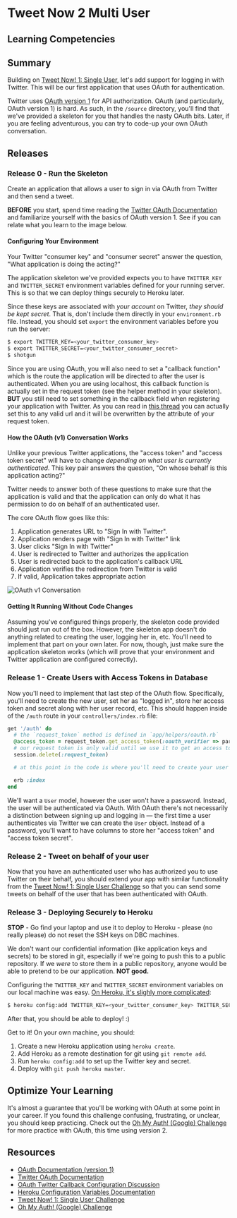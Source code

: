 # Tweet Now 2 Multi User

## Learning Competencies

## Summary

Building on [Tweet Now! 1: Single User][Tweet Now! 1: Single User Challenge], let's add support for logging in with Twitter.  This will be our first application that uses OAuth for authentication.

Twitter uses [OAuth version 1][OAuth v1] for API authorization. OAuth (and particularly, OAuth version 1) is hard. As such, in the `/source` directory, you'll find that we've provided a skeleton for you that handles the nasty OAuth bits. Later, if you are feeling adventurous, you can try to code-up your own OAuth conversation.


## Releases

### Release 0 - Run the Skeleton

Create an application that allows a user to sign in via OAuth from Twitter and then send a tweet.

**BEFORE** you start, spend time reading the [Twitter OAuth Documentation][] and familiarize yourself with the basics of OAuth version 1. See if you can relate what you learn to the image below.

#### Configuring Your Environment

Your Twitter "consumer key" and "consumer secret" answer the question, "What application is doing the acting?"

The application skeleton we've provided expects you to have `TWITTER_KEY` and `TWITTER_SECRET` environment variables defined for your running server. This is so that we can deploy things securely to Heroku later.

Since these keys are associated with *your account* on Twitter, *they should be kept secret*. That is, don't include them directly in your `environment.rb` file. Instead, you should set `export` the environment variables before you run the server:

```bash
$ export TWITTER_KEY=<your_twitter_consumer_key>
$ export TWITTER_SECRET=<your_twitter_consumer_secret>
$ shotgun
```

Since you are using OAuth, you will also need to set a "callback function" which is the route the application will be directed to after the user is authenticated.  When you are using localhost, this callback function is actually set in the request token (see the helper method in your skeleton). **BUT** you still need to set something in the callback field when registering your application with Twitter.  As you can read in [this thread][OAuth Twitter Callback Configuration Discussion] you can actually set this to any valid url and it will be overwritten by the attribute of your request token.

#### How the OAuth (v1) Conversation Works

Unlike your previous Twitter applications, the "access token" and "access token secret" will have to change *depending on what user is currently authenticated*. This key pair answers the question, "On whose behalf is this application acting?"

Twitter needs to answer both of these questions to make sure that the application is valid and that the application can only do what it has permission to do on behalf of an authenticated user.

The core OAuth flow goes like this:

1. Application generates URL to "Sign In with Twitter".
2. Application renders page with "Sign In with Twitter" link
3. User clicks "Sign In with Twitter"
4. User is redirected to Twitter and authorizes the application
5. User is redirected back to the application's callback URL
6. Application verifies the redirection from Twitter is valid
7. If valid, Application takes appropriate action

![OAuth v1 Conversation][OAuth v1 Conversation Diagram]

#### Getting It Running Without Code Changes

Assuming you've configured things properly, the skeleton code provided should just run out of the box. However, the skeleton app doesn't do anything related to creating the user, logging her in, etc. You'll need to implement that part on your own later. For now, though, just make sure the application skeleton works (which will prove that your environment and Twitter application are configured correctly).


### Release 1 - Create Users with Access Tokens in Database

Now you'll need to implement that last step of the OAuth flow. Specifically, you'll need to create the new user, set her as "logged in", store her access token and secret along with her user record, etc. This should happen inside of the `/auth` route in your `controllers/index.rb` file:

```ruby
get '/auth' do
  # the `request_token` method is defined in `app/helpers/oauth.rb`
  @access_token = request_token.get_access_token(:oauth_verifier => params[:oauth_verifier])
  # our request token is only valid until we use it to get an access token, so let's delete it from our session
  session.delete(:request_token)

  # at this point in the code is where you'll need to create your user account and store the access token

  erb :index
end
```

We'll want a `User` model, however the user won't have a password.  Instead, the user will be authenticated via OAuth.  With OAuth there's not necessarily a distinction between signing up and logging in &mdash; the first time a user authenticates via Twitter we can create the `User` object. Instead of a password, you'll want to have columns to store her "access token" and "access token secret".

### Release 2 - Tweet on behalf of your user

Now that you have an authenticated user who has authorized you to use Twitter on their behalf, you should extend your app with similar functionality from the [Tweet Now! 1: Single User Challenge][] so that you can send some tweets on behalf of the user that has been authenticated with OAuth.

### Release 3 - Deploying Securely to Heroku

**STOP** - Go find your laptop and use it to deploy to Heroku - please (no really please) do not reset the SSH keys on DBC machines.

We don't want our confidential information (like application keys and secrets) to be stored in git, especially if we're going to push this to a public repository. If we *were* to store them in a public repository, anyone would be able to pretend to be our application. **NOT good.**

Configuring the `TWITTER_KEY` and `TWITTER_SECRET` environment variables on our local machine was easy. [On Heroku, it's slighly more complicated][Heroku Configuration Variables Documentation]:

```bash
$ heroku config:add TWITTER_KEY=<your_twitter_consumer_key> TWITTER_SECRET=<your_twitter_consumer_secret>
```

After that, you should be able to deploy! :)

Get to it! On your own machine, you should:

1. Create a new Heroku application using `heroku create`.
2. Add Heroku as a remote destination for git using `git remote add`.
3. Run `heroku config:add` to set up the Twitter key and secret.
4. Deploy with `git push heroku master`.


## Optimize Your Learning

It's almost a guarantee that you'll be working with OAuth at some point in your career. If you found this challenge confusing, frustrating, or unclear, you should keep practicing. Check out the [Oh My Auth! (Google) Challenge][] for more practice with OAuth, this time using version 2.


## Resources

* [OAuth Documentation (version 1)][OAuth v1]
* [Twitter OAuth Documentation][]
* [OAuth Twitter Callback Configuration Discussion][]
* [Heroku Configuration Variables Documentation][]
* [Tweet Now! 1: Single User Challenge][]
* [Oh My Auth! (Google) Challenge][]



[OAuth v1]:http://oauth.net/core/1.0a/
[Twitter OAuth Documentation]:https://dev.twitter.com/docs/auth/oauth
[OAuth Twitter Callback Configuration Discussion]:https://dev.twitter.com/discussions/5749
[Heroku Configuration Variables Documentation]:https://devcenter.heroku.com/articles/config-vars
[OAuth v1 Conversation Diagram]:https://docs.google.com/drawings/d/1E0SMvb5_vL6aqLD3sngHzC1Kn_K_N_P11ooauSf2FKQ/pub?w=960&h=720
[Tweet Now! 1: Single User Challenge]:https://github.com/Devbootcamp/tweet-now-1-single-user-challenge
[Oh My Auth! (Google) Challenge]:https://github.com/Devbootcamp/oh-my-auth-google-challenge

